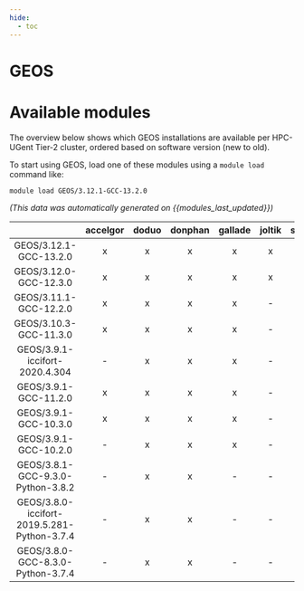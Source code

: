 ```yaml
---
hide:
  - toc
---
```


GEOS
====

# Available modules


The overview below shows which GEOS installations are available per HPC-UGent Tier-2 cluster, ordered based on software version (new to old).

To start using GEOS, load one of these modules using a `module load` command like:

```shell
module load GEOS/3.12.1-GCC-13.2.0
```

*(This data was automatically generated on {{modules_last_updated}})*  

| |accelgor|doduo|donphan|gallade|joltik|shinx|skitty|
| :---: | :---: | :---: | :---: | :---: | :---: | :---: | :---: |
|GEOS/3.12.1-GCC-13.2.0|x|x|x|x|x|x|x|
|GEOS/3.12.0-GCC-12.3.0|x|x|x|x|x|x|x|
|GEOS/3.11.1-GCC-12.2.0|x|x|x|x|-|-|-|
|GEOS/3.10.3-GCC-11.3.0|x|x|x|x|-|-|-|
|GEOS/3.9.1-iccifort-2020.4.304|-|x|x|x|-|-|-|
|GEOS/3.9.1-GCC-11.2.0|x|x|x|x|-|-|-|
|GEOS/3.9.1-GCC-10.3.0|x|x|x|x|-|-|-|
|GEOS/3.9.1-GCC-10.2.0|-|x|x|x|-|-|-|
|GEOS/3.8.1-GCC-9.3.0-Python-3.8.2|-|x|x|-|-|-|-|
|GEOS/3.8.0-iccifort-2019.5.281-Python-3.7.4|-|x|x|-|-|-|-|
|GEOS/3.8.0-GCC-8.3.0-Python-3.7.4|-|x|x|-|-|-|-|
